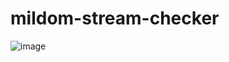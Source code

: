 # mildom-stream-checker
![image](https://user-images.githubusercontent.com/76235964/198928662-71224c71-0954-4eb5-8906-0a00c203746e.png)

